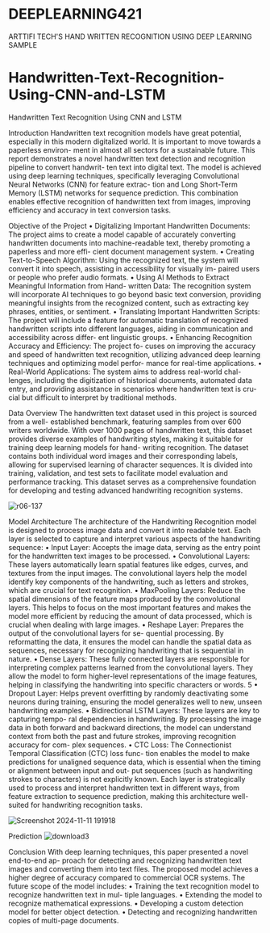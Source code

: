 # DEEPLEARNING421
ARTTIFI TECH'S HAND WRITTEN  RECOGNITION USING DEEP LEARNING SAMPLE
# Handwritten-Text-Recognition-Using-CNN-and-LSTM
Handwritten Text Recognition Using CNN and LSTM

Introduction
Handwritten text recognition models have great potential, especially in this
modern digitalized world. It is important to move towards a paperless environ-
ment in almost all sectors for a sustainable future. This report demonstrates a
novel handwritten text detection and recognition pipeline to convert handwrit-
ten text into digital text. The model is achieved using deep learning techniques,
specifically leveraging Convolutional Neural Networks (CNN) for feature extrac-
tion and Long Short-Term Memory (LSTM) networks for sequence prediction.
This combination enables effective recognition of handwritten text from images,
improving efficiency and accuracy in text conversion tasks.

Objective of the Project
• Digitalizing Important Handwritten Documents: The project aims
to create a model capable of accurately converting handwritten documents
into machine-readable text, thereby promoting a paperless and more effi-
cient document management system.
• Creating Text-to-Speech Algorithm: Using the recognized text, the
system will convert it into speech, assisting in accessibility for visually im-
paired users or people who prefer audio formats.
• Using AI Methods to Extract Meaningful Information from Hand-
written Data: The recognition system will incorporate AI techniques to
go beyond basic text conversion, providing meaningful insights from the
recognized content, such as extracting key phrases, entities, or sentiment.
• Translating Important Handwritten Scripts: The project will include
a feature for automatic translation of recognized handwritten scripts into
different languages, aiding in communication and accessibility across differ-
ent linguistic groups.
• Enhancing Recognition Accuracy and Efficiency: The project fo-
cuses on improving the accuracy and speed of handwritten text recognition,
utilizing advanced deep learning techniques and optimizing model perfor-
mance for real-time applications.
• Real-World Applications: The system aims to address real-world chal-
lenges, including the digitization of historical documents, automated data
entry, and providing assistance in scenarios where handwritten text is cru-
cial but difficult to interpret by traditional methods.

Data Overview
The handwritten text dataset used in this project is sourced from a well-
established benchmark, featuring samples from over 600 writers worldwide. With
over 1000 pages of handwritten text, this dataset provides diverse examples of
handwriting styles, making it suitable for training deep learning models for hand-
writing recognition. The dataset contains both individual word images and their
corresponding labels, allowing for supervised learning of character sequences. It
is divided into training, validation, and test sets to facilitate model evaluation
and performance tracking. This dataset serves as a comprehensive foundation for
developing and testing advanced handwriting recognition systems.

![r06-137](https://github.com/user-attachments/assets/9cc97b12-1007-4ffb-a047-037b5392b8cd)

Model Architecture
The architecture of the Handwriting Recognition model is designed to process
image data and convert it into readable text. Each layer is selected to capture
and interpret various aspects of the handwriting sequence:
• Input Layer: Accepts the image data, serving as the entry point for the
handwritten text images to be processed.
• Convolutional Layers: These layers automatically learn spatial features
like edges, curves, and textures from the input images. The convolutional
layers help the model identify key components of the handwriting, such as
letters and strokes, which are crucial for text recognition.
• MaxPooling Layers: Reduce the spatial dimensions of the feature maps
produced by the convolutional layers. This helps to focus on the most
important features and makes the model more efficient by reducing the
amount of data processed, which is crucial when dealing with large images.
• Reshape Layer: Prepares the output of the convolutional layers for se-
quential processing. By reformatting the data, it ensures the model can
handle the spatial data as sequences, necessary for recognizing handwriting
that is sequential in nature.
• Dense Layers: These fully connected layers are responsible for interpreting
complex patterns learned from the convolutional layers. They allow the
model to form higher-level representations of the image features, helping in
classifying the handwriting into specific characters or words.
5
• Dropout Layer: Helps prevent overfitting by randomly deactivating some
neurons during training, ensuring the model generalizes well to new, unseen
handwriting examples.
• Bidirectional LSTM Layers: These layers are key to capturing tempo-
ral dependencies in handwriting. By processing the image data in both
forward and backward directions, the model can understand context from
both the past and future strokes, improving recognition accuracy for com-
plex sequences.
• CTC Loss: The Connectionist Temporal Classification (CTC) loss func-
tion enables the model to make predictions for unaligned sequence data,
which is essential when the timing or alignment between input and out-
put sequences (such as handwriting strokes to characters) is not explicitly
known.
Each layer is strategically used to process and interpret handwritten text
in different ways, from feature extraction to sequence prediction, making this
architecture well-suited for handwriting recognition tasks.

![Screenshot 2024-11-11 191918](https://github.com/user-attachments/assets/cf01620c-da7a-4241-bd24-bb57a49b6150)

Prediction
![download3](https://github.com/user-attachments/assets/6e0b3b33-a84a-444c-af24-067007649562)

Conclusion
With deep learning techniques, this paper presented a novel end-to-end ap-
proach for detecting and recognizing handwritten text images and converting
them into text files. The proposed model achieves a higher degree of accuracy
compared to commercial OCR systems.
The future scope of the model includes:
• Training the text recognition model to recognize handwritten text in mul-
tiple languages.
• Extending the model to recognize mathematical expressions.
• Developing a custom detection model for better object detection.
• Detecting and recognizing handwritten copies of multi-page documents.
